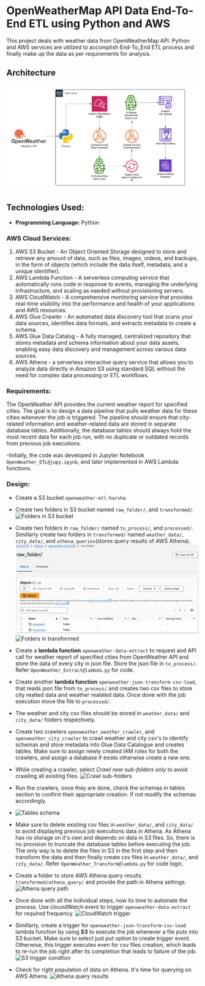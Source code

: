 # OpenWeatherMap API Data End-To-End ETL using Python and AWS

This project deals with weather data from OpenWeatherMap API. Python and AWS services are utilized to accomplish End-To_End ETL process and finally make up the data as per requirements for analysis.

## Architecture
![Architecture](OpenWeather_Architecture.png)

## Technologies Used:
- **Programming Language:** Python

### AWS Cloud Services:
1. AWS S3 Bucket - An Object Oriented Storage designed to store and retrieve any amount of data, such as files, images, videos, and backups, in the form of objects (which include the data itself, metadata, and a unique identifier).
2. AWS Lambda Function - A serverless computing service that automatically runs code in response to events, managing the underlying infrastructure, and scaling as needed without provisioning servers.
3. AWS CloudWatch - A comprehensive monitoring service that provides real-time visibility into the performance and health of your applications and AWS resources.
4. AWS Glue Crawler - An automated data discovery tool that scans your data sources, identifies data formats, and extracts metadata to create a schema.
5. AWS Glue Data Catalog - A fully managed, centralized repository that stores metadata and schema information about your data assets, enabling easy data discovery and management across various data sources.
6. AWS Athena - a serverless interactive query service that allows you to analyze data directly in Amazon S3 using standard SQL without the need for complex data processing or ETL workflows.

### Requirements:
The OpenWeather API provides the current weather report for specified cities. The goal is to design a data pipeline that pulls weather data for these cities whenever the job is triggered. The pipeline should ensure that city-related information and weather-related data are stored in separate database tables. Additionally, the database tables should always hold the most recent data for each job run, with no duplicate or outdated records from previous job executions.

-Initially, the code was developed in Jupyter Notebook `OpenWeather_ETL@jupy.ipynb`, and later implemented in AWS Lambda functions.

### Design:
- Create a S3 bucket `openweather-etl-harsha`.
- Create two folders in S3 bucket named `raw_folder/`, and `transformed/`.
  ![Folders in S3 bucket](s3_folders.png)

- Create two folders in `raw_folder/` named `to_process/`, and `processed/`. Simillarly create two folders in `transformed/` named `weather_data/`, `city_data/`, and `athena_queries`(stores query results of AWS Athena).
  ![Folders in raw_folder](raw_folder.png)
  ![Folders in transformed](transformed_folder.png)

- Create a **lambda function** `openweather-data-extract` to request and API call for weather report of specified cities from OpenWeather API and store the data of every city in json file. Store the json file in `to_process/`. Refer `OpenWeather_Extract@lambda.py` for code.
- Create another **lambda function** `openweather-json-transform-csv-load`, that reads json file from `to_process/` and creates two csv files to store city realted data and weather realated data. Once done with the job execution move the file to `processed/`.
- The weather and city csv files should be stored in `weather_data/` and `city_data/` folders respectively.
- Create two crawlers `openweather_weather_crawler`, and `openweather_city_crawler` to crawl weather and city csv's to identify schemas and store metadata into Glue Data Catalogue and creates tables. Make sure to assign newly created IAM roles for both the crawlers, and assign a database if exists otherwise create a new one.
- While creating a crawler, select *Crawl new sub-folders only* to avoid crawling all existing files.
  ![Crawl sub-folders](crawl_sub.png)

- Run the crawlers, once they are done, check the schemas in tables section to confirm their appropriate creation. If not modify the schemas accordingly.
- ![Tables schema](tables_schema.png)
  
- Make sure to delete existing csv files in `weather_data/`, and `city_data/` to avoid displaying previous job executions data in Athena. As Athena has no storage on it's own and depends on data in S3 files. So, there is no provision to truncate the database tables before executing the job. The only way is to delete the files in S3 in the first step and then transform the data and then finally create csv files in `weather_data/`, and `city_data/`. Refer `OpenWeather_Transform@lambda.py` for code logic.
- Create a folder to store AWS Athena query results `transformed/athena_query/` and provide the path in Athena settings.
  ![Athena query path](athena_query.png)

- Once done with all the individual steps, now its time to automate the process. Use cloundWatch event to trigger `openweather-data-extract` for required frequency.
  ![CloudWatch trigger](cloudwatch.png)

- Simillarly, create a trigger for `openweather-json-transform-csv-load` lambda function by using **S3** to execute the job whenever a file *puts* into S3 bucket. Make sure to select just *put* option to create trigger event. Otherwise, this trigger executes even for csv files creation, which leads to re-run the job right after its completion that leads to failure of the job.
  ![S3 trigger conditon](s3_trigger.png)

- Check for right population of data on Athena. It's time for querying on AWS Athena.
  ![Athena query results](athena_result.png)
